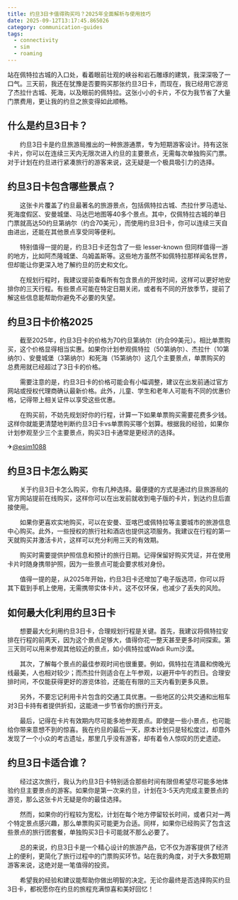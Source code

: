 ```yaml
---
title: 约旦3日卡值得购买吗？2025年全面解析与使用技巧
date: 2025-09-12T13:17:45.865026
category: communication-guides
tags:
  - connectivity
  - sim
  - roaming
---
```


站在佩特拉古城的入口处，看着眼前壮观的峡谷和岩石雕琢的建筑，我深深吸了一口气。三天前，我还在犹豫是否要购买那张约旦3日卡，而现在，我已经用它游览了杰拉什古城、死海，以及眼前的佩特拉。这张小小的卡片，不仅为我节省了大量门票费用，更让我的约旦之旅变得如此顺畅。

## 什么是约旦3日卡？

　　约旦3日卡是约旦旅游局推出的一种旅游通票，专为短期游客设计。持有这张卡片，你可以在连续三天内无限次进入约旦的主要景点，无需每次单独购买门票。对于计划在约旦进行紧凑旅行的游客来说，这无疑是一个极具吸引力的选择。

## 约旦3日卡包含哪些景点？

　　这张卡片覆盖了约旦最著名的旅游景点，包括佩特拉古城、杰拉什罗马遗址、死海度假区、安曼城堡、马达巴地图等40多个景点。其中，仅佩特拉古城的单日门票就高达50约旦第纳尔（约合70美元），而使用约旦3日卡，你可以连续三天自由进出，还能在其他景点享受同等便利。

　　特别值得一提的是，约旦3日卡还包含了一些 lesser-known 但同样值得一游的地方，比如阿杰隆城堡、乌姆盖斯等。这些地方虽然不如佩特拉那样闻名世界，但却能让你更深入地了解约旦的历史和文化。

　　在规划行程时，我建议提前查看所有包含景点的开放时间，这样可以更好地安排你的三天行程。有些景点可能在特定日期关闭，或者有不同的开放季节，提前了解这些信息能帮助你避免不必要的失望。

## 约旦3日卡价格2025

　　截至2025年，约旦3日卡的价格为70约旦第纳尔（约合99美元）。相比单票购买，这个价格显得相当实惠。如果你计划参观佩特拉（50第纳尔）、杰拉什（10第纳尔）、安曼城堡（3第纳尔）和死海（15第纳尔）这几个主要景点，单票购买的总费用就已经超过了3日卡的价格。

　　需要注意的是，约旦3日卡的价格可能会有小幅调整，建议在出发前通过官方网站或授权代理商确认最新价格。此外，儿童、学生和老年人可能有不同的优惠价格，记得带上相关证件以享受这些优惠。

　　在购买前，不妨先规划好你的行程，计算一下如果单票购买需要花费多少钱。这样你就能更清楚地判断约旦3日卡vs单票购买哪个划算。根据我的经验，如果你计划参观至少三个主要景点，购买3日卡通常是更经济的选择。

✈[@esim1088](https://t.me/s/esim1088)

## 约旦3日卡怎么购买

　　关于约旦3日卡怎么购买，你有几种选择。最便捷的方式是通过约旦旅游局的官方网站提前在线购买，这样你可以在出发前就收到电子版的卡片，到达约旦后直接使用。

　　如果你更喜欢实地购买，可以在安曼、亚喀巴或佩特拉等主要城市的旅游信息中心购买。此外，一些授权的旅行社和酒店也提供这项服务。我建议在行程的第一天就购买并激活卡片，这样可以充分利用三天的有效期。

　　购买时需要提供护照信息和预计的旅行日期。记得保留好购买凭证，并在使用卡片时随身携带护照，因为一些景点可能会要求核对身份。

　　值得一提的是，从2025年开始，约旦3日卡还增加了电子版选项，你可以将其下载到手机上使用，无需携带实体卡片。这不仅环保，也减少了丢失的风险。

## 如何最大化利用约旦3日卡

　　想要最大化利用约旦3日卡，合理规划行程是关键。首先，我建议将佩特拉安排在行程的前两天，因为这个景点足够大，值得你花一整天甚至更多时间探索。第三天则可以用来参观其他较近的景点，如小佩特拉或Wadi Rum沙漠。

　　其次，了解每个景点的最佳参观时间也很重要。例如，佩特拉在清晨和傍晚光线最美，人也相对较少；而杰拉什则适合在上午参观，以避开中午的烈日。合理安排时间，不仅能获得更好的游览体验，还能在有限的三天内看到更多风景。

　　另外，不要忘记利用卡片包含的交通工具优惠。一些地区的公共交通和出租车对3日卡持有者提供折扣，这能进一步节省你的旅行开支。

　　最后，记得在卡片有效期内尽可能多地参观景点。即使是一些小景点，也可能给你带来意想不到的惊喜。我在约旦的最后一天，原本计划只是轻松度过，却意外发现了一个小众的考古遗址，那里几乎没有游客，却有着令人惊叹的历史遗迹。

## 约旦3日卡适合谁？

　　经过这次旅行，我认为约旦3日卡特别适合那些时间有限但希望尽可能多地体验约旦主要景点的游客。如果你是第一次来约旦，计划在3-5天内完成主要景点的游览，那么这张卡片无疑是你的最佳选择。

　　然而，如果你的行程较为宽松，计划在每个地方停留较长时间，或者只对一两个特定景点感兴趣，那么单票购买可能更为合适。同样，如果你已经购买了包含这些景点的旅行团套餐，单独购买3日卡可能就不那么必要了。

　　总的来说，约旦3日卡是一个精心设计的旅游产品，它不仅为游客提供了经济上的便利，更简化了旅行过程中的门票购买环节。站在我的角度，对于大多数短期游客来说，这绝对是一笔值得的投资。

　　希望我的经验和建议能帮助你做出明智的决定。无论你最终是否选择购买约旦3日卡，都祝愿你在约旦的旅程充满惊喜和美好回忆！